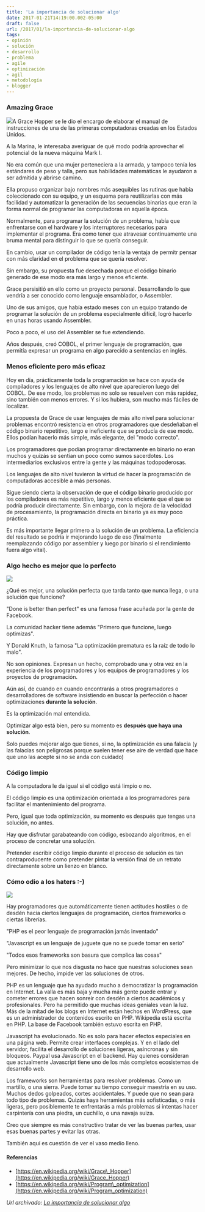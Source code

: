 ```yaml
---
title: 'La importancia de solucionar algo'
date: 2017-01-21T14:19:00.002-05:00
draft: false
url: /2017/01/la-importancia-de-solucionar-algo
tags: 
- opinión
- solución
- desarrollo
- problema
- agile
- optimización
- agil
- metodología
- blogger
---
```


### Amazing Grace

[![](https://3.bp.blogspot.com/-WvtuD_O7sR4/WIOvsUdJSdI/AAAAAAAAFpc/-NMTsJIxR9M3o43bRoV57SwTuxgIFvmLQCLcB/s320/grace_hopper.jpg)](https://3.bp.blogspot.com/-WvtuD_O7sR4/WIOvsUdJSdI/AAAAAAAAFpc/-NMTsJIxR9M3o43bRoV57SwTuxgIFvmLQCLcB/s1600/grace_hopper.jpg)A Grace Hopper se le dio el encargo de elaborar el manual de instrucciones de una de las primeras computadoras creadas en los Estados Unidos.  
  
A la Marina, le interesaba averiguar de qué modo podría aprovechar el potencial de la nueva máquina Mark I.  
  
No era común que una mujer perteneciera a la armada, y tampoco tenía los estándares de peso y talla, pero sus habilidades matemáticas le ayudaron a ser admitida y abrirse camino.  
  
Ella propuso organizar bajo nombres más asequibles las rutinas que había coleccionado con su equipo, y un esquema para reutilizarlas con más facilidad y automatizar la generación de las secuencias binarias que eran la forma normal de programar las computadoras en aquella época.  
  
Normalmente, para programar la solución de un problema, había que enfrentarse con el hardware y los interruptores necesarios para implementar el programa. Era como tener que atravesar continuamente una bruma mental para distinguir lo que se quería conseguir.  
  
En cambio, usar un compilador de código tenía la ventaja de permitr pensar con más claridad en el problema que se quería resolver.  
  
Sin embargo, su propuesta fue desechada porque el código binario generado de ese modo era más largo y menos eficiente.  
  
Grace persisitió en ello como un proyecto personal. Desarrollando lo que vendría a ser conocido como lenguaje ensamblador, o Assembler.  
  
Uno de sus amigos, que había estado meses con un equipo tratando de programar la solución de un problema especialmente difícil, logró hacerlo en unas horas usando Assembler.  
  
Poco a poco, el uso del Assembler se fue extendiendo.  
  
Años después, creó COBOL, el primer lenguaje de programación, que permitía expresar un programa en algo parecido a sentencias en inglés.  
  

### Menos eficiente pero más eficaz

Hoy en día, prácticamente toda la programación se hace con ayuda de compiladores y los lenguajes de alto nivel que aparecieron luego del COBOL. De ese modo, los problemas no solo se resuelven con más rapidez, sino también con menos errores. Y si los hubiera, son mucho más fáciles de localizar.  
  
La propuesta de Grace de usar lenguajes de más alto nivel para solucionar problemas encontró resistencia en otros programadores que desdeñaban el código binario repetitivo, largo e ineficiente que se producía de ese modo. Ellos podían hacerlo más simple, más elegante, del "modo correcto".  
  
Los programadores que podían programar directamente en binario no eran muchos y quizás se sentían un poco como sumos sacerdotes. Los intermediarios exclusivos entre la gente y las máquinas todopoderosas.  
  
Los lenguajes de alto nivel tuvieron la virtud de hacer la programación de computadoras accesible a más personas.  
  
Sigue siendo cierta la observación de que el código binario producido por los compiladores es más repetitivo, largo y menos eficiente que el que se podría producir directamente. Sin embargo, con la mejora de la velocidad de procesamiento, la programación directa en binario ya es muy poco práctica.  
  
Es más importante llegar primero a la solución de un problema. La eficiencia del resultado se podría ir mejorando luego de eso (finalmente reemplazando código por assembler y luego por binario si el rendimiento fuera algo vital).  
  

### Algo hecho es mejor que lo perfecto

[![](https://4.bp.blogspot.com/-BJWT5U3OZ6s/WIOwdQfzYnI/AAAAAAAAFpk/8_-gDkUpO7861xANiUATlL8kMwEmpeg6QCLcB/s320/done_better_than_perfect.jpg)](https://4.bp.blogspot.com/-BJWT5U3OZ6s/WIOwdQfzYnI/AAAAAAAAFpk/8_-gDkUpO7861xANiUATlL8kMwEmpeg6QCLcB/s1600/done_better_than_perfect.jpg)

¿Qué es mejor, una solución perfecta que tarda tanto que nunca llega, o una solución que funcione?  
  
"Done is better than perfect" es una famosa frase acuñada por la gente de Facebook.  
  
La comunidad hacker tiene además "Primero que funcione, luego optimizas".  
  
Y Donald Knuth, la famosa "La optimización prematura es la raíz de todo lo malo".  
  
No son opiniones. Expresan un hecho, comprobado una y otra vez en la experiencia de los programadores y los equipos de programadores y los proyectos de programación.  
  
Aún así, de cuando en cuando encontrarás a otros programadores o desarrolladores de software insistiendo en buscar la perfección o hacer optimizaciones **durante la solución**.  
  
Es la optimización mal entendida.  
  
Optimizar algo está bien, pero su momento es **después que haya una solución**.  
  
Solo puedes mejorar algo que tienes, si no, la optimización es una falacia (y las falacias son peligrosas porque suelen tener ese aire de verdad que hace que uno las acepte si no se anda con cuidado)  
  

### Código limpio

A la computadora le da igual si el código está limpio o no.  
  
El código limpio es una optimización orientada a los programadores para facilitar el mantenimiento del programa.  
  
Pero, igual que toda optimización, su momento es después que tengas una solución, no antes.  
  
Hay que disfrutar garabateando con código, esbozando algoritmos, en el proceso de concretar una solución.  
  
Pretender escribir código limpio durante el proceso de solución es tan contraproducente como pretender pintar la versión final de un retrato directamente sobre un lienzo en blanco.  
  

### Cómo odio a los haters :-)

[![](https://2.bp.blogspot.com/-Gji1RlHpbVo/WIOzcW2MyAI/AAAAAAAAFpw/5XbIlngqP1c69b9AFbfjFhdvpOqTqbilQCLcB/s320/yoda_about_haters.jpg)](https://2.bp.blogspot.com/-Gji1RlHpbVo/WIOzcW2MyAI/AAAAAAAAFpw/5XbIlngqP1c69b9AFbfjFhdvpOqTqbilQCLcB/s1600/yoda_about_haters.jpg)

Hay programadores que automáticamente tienen actitudes hostiles o de desdén hacia ciertos lenguajes de programación, ciertos frameworks o ciertas librerías.

  

"PHP es el peor lenguaje de programación jamás inventado"

  

"Javascript es un lenguaje de juguete que no se puede tomar en serio"

  

"Todos esos frameworks son basura que complica las cosas"

  
Pero minimizar lo que nos disgusta no hace que nuestras soluciones sean mejores. De hecho, impide ver las soluciones de otros.  
  
PHP es un lenguaje que ha ayudado mucho a democratizar la programación en Internet. La valla es más baja y mucha más gente puede entrar y cometer errores que hacen sonreir con desdén a ciertos académicos y profesionales. Pero ha permitido que muchas ideas geniales vean la luz. Más de la mitad de los blogs en Internet están hechos en WordPress, que es un administrador de contenidos escrito en PHP. Wikipedia está escrita en PHP. La base de Facebook también estuvo escrita en PHP.  
  
Javascript ha evolucionado. No es solo para hacer efectos especiales en una página web. Permite crear interfaces complejas. Y en el lado del servidor, facilita el desarrollo de soluciones ligeras, asíncronas y sin bloqueos. Paypal usa Javascript en el backend. Hay quienes consideran que actualmente Javascript tiene uno de los más completos ecosistemas de desarrollo web.  
  
Los frameworks son herramientas para resolver problemas. Como un martillo, o una sierra. Puede tomar su tiempo conseguir maestría en su uso. Muchos dedos golpeados, cortes accidentales. Y puede que no sean para todo tipo de problemas. Quizás haya herramientas más sofisticadas, o más ligeras, pero posiblemente te enfrentarás a más problemas si intentas hacer carpintería con una piedra, un cuchillo, o una navaja suiza.  
  
Creo que siempre es más constructivo tratar de ver las buenas partes, usar esas buenas partes y evitar las otras.  
  
También aquí es cuestión de ver el vaso medio lleno.  

#### Referencias

*   [https://en.wikipedia.org/wiki/Grace\_Hopper](https://en.wikipedia.org/wiki/Grace_Hopper)
*   [https://en.wikipedia.org/wiki/Program\_optimization](https://en.wikipedia.org/wiki/Program_optimization)

_*Url archivado: [La importancia de solucionar algo](https://akcdev.blogspot.com/2017/01/la-importancia-de-solucionar-algo.html)*_

